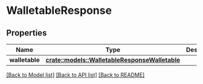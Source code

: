 # WalletableResponse

## Properties

Name | Type | Description | Notes
------------ | ------------- | ------------- | -------------
**walletable** | [**crate::models::WalletableResponseWalletable**](walletableResponse_walletable.md) |  | 

[[Back to Model list]](../README.md#documentation-for-models) [[Back to API list]](../README.md#documentation-for-api-endpoints) [[Back to README]](../README.md)


